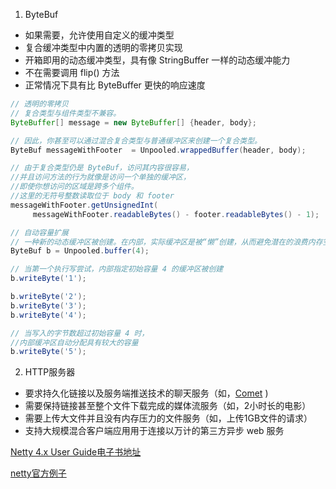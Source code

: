 1. ByteBuf
- 如果需要，允许使用自定义的缓冲类型
- 复合缓冲类型中内置的透明的零拷贝实现
- 开箱即用的动态缓冲类型，具有像 StringBuffer 一样的动态缓冲能力
- 不在需要调用 flip() 方法
- 正常情况下具有比 ByteBuffer 更快的响应速度

```java
// 透明的零拷贝
// 复合类型与组件类型不兼容。
ByteBuffer[] message = new ByteBuffer[] {header, body};

// 因此，你甚至可以通过混合复合类型与普通缓冲区来创建一个复合类型。
ByteBuf messageWithFooter  = Unpooled.wrappedBuffer(header, body);

// 由于复合类型仍是 ByteBuf，访问其内容很容易，
//并且访问方法的行为就像是访问一个单独的缓冲区，
//即使你想访问的区域是跨多个组件。
//这里的无符号整数读取位于 body 和 footer
messageWithFooter.getUnsignedInt(
     messageWithFooter.readableBytes() - footer.readableBytes() - 1);

```
```java 
// 自动容量扩展
// 一种新的动态缓冲区被创建。在内部，实际缓冲区是被“懒”创建，从而避免潜在的浪费内存空间。
ByteBuf b = Unpooled.buffer(4);

// 当第一个执行写尝试，内部指定初始容量 4 的缓冲区被创建
b.writeByte('1');

b.writeByte('2');
b.writeByte('3');
b.writeByte('4');

// 当写入的字节数超过初始容量 4 时，
//内部缓冲区自动分配具有较大的容量
b.writeByte('5');
```

2. HTTP服务器
- 要求持久化链接以及服务端推送技术的聊天服务（如，[Comet](https://en.wikipedia.org/wiki/Comet_%28programming%29) )
- 需要保持链接甚至整个文件下载完成的媒体流服务（如，2小时长的电影）
- 需要上传大文件并且没有内存压力的文件服务（如，上传1GB文件的请求）
- 支持大规模混合客户端应用用于连接以万计的第三方异步 web 服务


[Netty 4.x User Guide电子书地址](https://waylau.com/netty-4-user-guide/)

[netty官方例子](https://github.com/netty/netty/tree/4.0/example/src/main/java/io/netty/example)